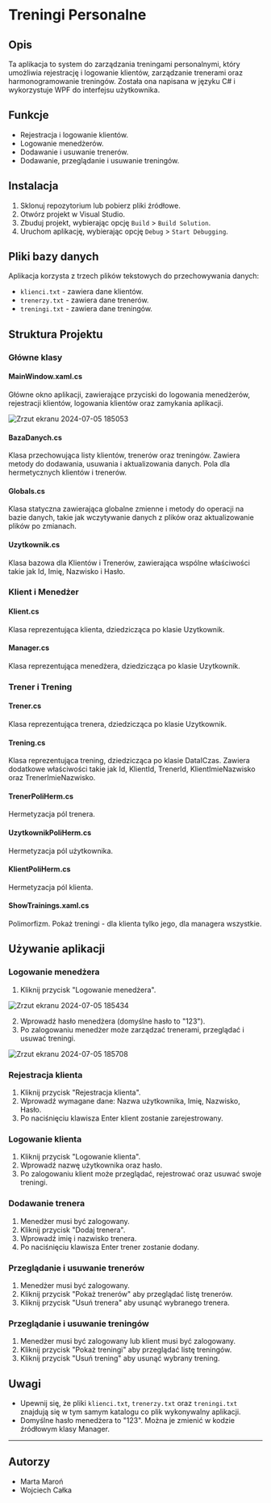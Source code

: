 # Treningi Personalne

## Opis

Ta aplikacja to system do zarządzania treningami personalnymi, który umożliwia rejestrację i logowanie klientów, zarządzanie trenerami oraz harmonogramowanie treningów. Została ona napisana w języku C# i wykorzystuje WPF do interfejsu użytkownika.

## Funkcje

- Rejestracja i logowanie klientów.
- Logowanie menedżerów.
- Dodawanie i usuwanie trenerów.
- Dodawanie, przeglądanie i usuwanie treningów.

## Instalacja

1. Sklonuj repozytorium lub pobierz pliki źródłowe.
2. Otwórz projekt w Visual Studio.
3. Zbuduj projekt, wybierając opcję `Build` > `Build Solution`.
4. Uruchom aplikację, wybierając opcję `Debug` > `Start Debugging`.

## Pliki bazy danych

Aplikacja korzysta z trzech plików tekstowych do przechowywania danych:

- `klienci.txt` - zawiera dane klientów.
- `trenerzy.txt` - zawiera dane trenerów.
- `treningi.txt` - zawiera dane treningów.

## Struktura Projektu

### Główne klasy

#### MainWindow.xaml.cs

Główne okno aplikacji, zawierające przyciski do logowania menedżerów, rejestracji klientów, logowania klientów oraz zamykania aplikacji.

![Zrzut ekranu 2024-07-05 185053](https://github.com/krox159/Treningi_Personalne/assets/148622295/4102b03d-92be-4a37-8ff7-689f83c0d2a9)

#### BazaDanych.cs

Klasa przechowująca listy klientów, trenerów oraz treningów. Zawiera metody do dodawania, usuwania i aktualizowania danych. Pola dla hermetycznych klientów i trenerów.

#### Globals.cs

Klasa statyczna zawierająca globalne zmienne i metody do operacji na bazie danych, takie jak wczytywanie danych z plików oraz aktualizowanie plików po zmianach.

#### Uzytkownik.cs

Klasa bazowa dla Klientów i Trenerów, zawierająca wspólne właściwości takie jak Id, Imię, Nazwisko i Hasło.

### Klient i Menedżer

#### Klient.cs

Klasa reprezentująca klienta, dziedzicząca po klasie Uzytkownik.

#### Manager.cs

Klasa reprezentująca menedżera, dziedzicząca po klasie Uzytkownik.

### Trener i Trening

#### Trener.cs

Klasa reprezentująca trenera, dziedzicząca po klasie Uzytkownik.

#### Trening.cs

Klasa reprezentująca trening, dziedzicząca po klasie DataICzas. Zawiera dodatkowe właściwości takie jak Id, KlientId, TrenerId, KlientImieNazwisko oraz TrenerImieNazwisko.

#### TrenerPoliHerm.cs

Hermetyzacja pól trenera.

####  UzytkownikPoliHerm.cs

Hermetyzacja pól użytkownika.

####  KlientPoliHerm.cs

Hermetyzacja pól klienta.

####  ShowTrainings.xaml.cs

Polimorfizm. Pokaż treningi - dla klienta tylko jego, dla managera wszystkie.



## Używanie aplikacji

### Logowanie menedżera

1. Kliknij przycisk "Logowanie menedżera".

![Zrzut ekranu 2024-07-05 185434](https://github.com/krox159/Treningi_Personalne/assets/148622295/5501fc07-f059-4682-86a6-417c585a1338)
  
2. Wprowadź hasło menedżera (domyślne hasło to "123").
3. Po zalogowaniu menedżer może zarządzać trenerami, przeglądać i usuwać treningi.

![Zrzut ekranu 2024-07-05 185708](https://github.com/krox159/Treningi_Personalne/assets/148622295/5f89701d-fe19-4c6f-b202-4684860fc541)


### Rejestracja klienta

1. Kliknij przycisk "Rejestracja klienta".
2. Wprowadź wymagane dane: Nazwa użytkownika, Imię, Nazwisko, Hasło.
3. Po naciśnięciu klawisza Enter klient zostanie zarejestrowany.

### Logowanie klienta

1. Kliknij przycisk "Logowanie klienta".
2. Wprowadź nazwę użytkownika oraz hasło.
3. Po zalogowaniu klient może przeglądać, rejestrować oraz usuwać swoje treningi.

### Dodawanie trenera

1. Menedżer musi być zalogowany.
2. Kliknij przycisk "Dodaj trenera".
3. Wprowadź imię i nazwisko trenera.
4. Po naciśnięciu klawisza Enter trener zostanie dodany.

### Przeglądanie i usuwanie trenerów

1. Menedżer musi być zalogowany.
2. Kliknij przycisk "Pokaż trenerów" aby przeglądać listę trenerów.
3. Kliknij przycisk "Usuń trenera" aby usunąć wybranego trenera.

### Przeglądanie i usuwanie treningów

1. Menedżer musi być zalogowany lub klient musi być zalogowany.
2. Kliknij przycisk "Pokaż treningi" aby przeglądać listę treningów.
3. Kliknij przycisk "Usuń trening" aby usunąć wybrany trening.

## Uwagi

- Upewnij się, że pliki `klienci.txt`, `trenerzy.txt` oraz `treningi.txt` znajdują się w tym samym katalogu co plik wykonywalny aplikacji.
- Domyślne hasło menedżera to "123". Można je zmienić w kodzie źródłowym klasy Manager.

---

## Autorzy
- Marta Maroń
- Wojciech Całka
